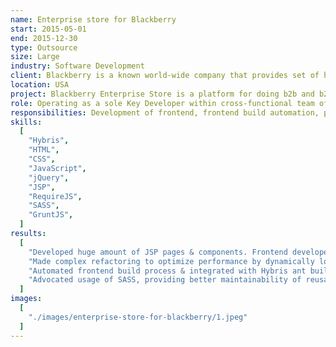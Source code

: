 ```yaml
---
name: Enterprise store for Blackberry
start: 2015-05-01
end: 2015-12-30
type: Outsource
size: Large
industry: Software Development
client: Blackberry is a known world-wide company that provides set of hardware and software to inspire the success of millions of customers around the world. It is committed to offering the best tools for communication and social collaboration and working towards minimizing environmental impact.
location: USA
project: Blackberry Enterprise Store is a platform for doing b2b and b2c business. Solution built with large scaled Hybris plattform, with default storefront frontend shipped, with heavily customizable jQuery scripts, styles and dynamic components, with the focus on high quality & stability of the plattform.
role: Operating as a sole Key Developer within cross-functional team of 8 people.
responsibilities: Development of frontend, frontend build automation, performance optimization.
skills:
  [
    "Hybris",
    "HTML",
    "CSS",
    "JavaScript",
    "jQuery",
    "JSP",
    "RequireJS",
    "SASS",
    "GruntJS",
  ]
results:
  [
    "Developed huge amount of JSP pages & components. Frontend developemnt made mostly with jQuery shared scripts and HTML markup transformed into JSP syntax.",
    "Made complex refactoring to optimize performance by dynamically loading dependencies with RequireJS.",
    "Automated frontend build process & integrated with Hybris ant build.",
    "Advocated usage of SASS, providing better maintainability of reusable styles.",
  ]
images:
  [
    "./images/enterprise-store-for-blackberry/1.jpeg"
  ]
---
```

